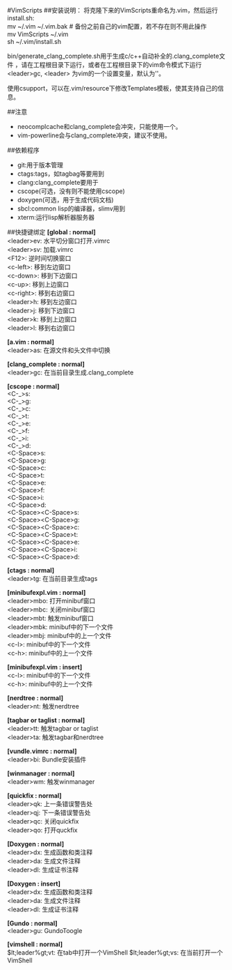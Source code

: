 #VimScripts
##安装说明：
将克隆下来的VimScripts重命名为.vim，然后运行install.sh:  
	mv ~/.vim ~/.vim.bak # 备份之前自己的vim配置，若不存在则不用此操作  
	mv VimScripts ~/.vim  
	sh ~/.vim/install.sh  

bin/generate\_clang\_complete.sh用于生成c/c++自动补全的.clang\_complete文件
，请在工程根目录下运行，或者在工程根目录下的vim命令模式下运行
&lt;leader&gt;gc, &lt;leader&gt; 为vim的一个设置变量，默认为'\'。

使用csupport，可以在.vim/resource下修改Templates模板，使其支持自己的信息。

##注意
- neocomplcache和clang_complete会冲突，只能使用一个。
- vim-powerline会与clang_complete冲突，建议不使用。

##依赖程序
- git:用于版本管理
- ctags:tags，如tagbag等要用到
- clang:clang\_complete要用于
- cscope(可选，没有则不能使用cscope)
- doxygen(可选，用于生成代码文档)
- sbcl:common lisp的编译器，slimv用到
- xterm:运行lisp解析器服务器


##快捷键绑定
**[global : normal]**  
&lt;leader&gt;ev: 	水平切分窗口打开.vimrc  
&lt;leader&gt;sv: 	加载.vimrc  
&lt;F12&gt;: 			逆时间切换窗口  
&lt;c-left&gt;: 		移到左边窗口  
&lt;c-down&gt;: 		移到下边窗口  
&lt;c-up&gt;: 		移到上边窗口  
&lt;c-right&gt;: 		移到右边窗口  
&lt;leader&gt;h: 		移到左边窗口  
&lt;leader&gt;j: 		移到下边窗口  
&lt;leader&gt;k: 		移到上边窗口  
&lt;leader&gt;l: 		移到右边窗口  

**[a.vim : normal]**  
&lt;leader&gt;as: 	在源文件和头文件中切换  

**[clang_complete : normal]**  
&lt;leader&gt;gc: 	在当前目录生成.clang_complete  

**[cscope : normal]**  
&lt;C-\_&gt;s:  
&lt;C-\_&gt;g:  
&lt;C-\_&gt;c:  
&lt;C-\_&gt;t:  
&lt;C-\_&gt;e:  
&lt;C-\_&gt;f:  
&lt;C-\_&gt;i:  
&lt;C-\_&gt;d:  
&lt;C-Space&gt;s:  
&lt;C-Space&gt;g:  
&lt;C-Space&gt;c:  
&lt;C-Space&gt;t:  
&lt;C-Space&gt;e:  
&lt;C-Space&gt;f:  
&lt;C-Space&gt;i:  
&lt;C-Space&gt;d:  
&lt;C-Space&gt;&lt;C-Space&gt;s:  
&lt;C-Space&gt;&lt;C-Space&gt;g:  
&lt;C-Space&gt;&lt;C-Space&gt;c:  
&lt;C-Space&gt;&lt;C-Space&gt;t:  
&lt;C-Space&gt;&lt;C-Space&gt;e:  
&lt;C-Space&gt;&lt;C-Space&gt;i:  
&lt;C-Space&gt;&lt;C-Space&gt;d:  

**[ctags : normal]**  
&lt;leader&gt;tg: 	在当前目录生成tags  

**[minibufexpl.vim : normal]**  
&lt;leader&gt;mbo: 	打开minibuf窗口  
&lt;leader&gt;mbc: 	关闭minibuf窗口  
&lt;leader&gt;mbt: 	触发minibuf窗口  
&lt;leader&gt;mbk: 	minibuf中的下一个文件  
&lt;leader&gt;mbj: 	minibuf中的上一个文件  
&lt;c-l&gt;: 			minibuf中的下一个文件  
&lt;c-h&gt;: 			minibuf中的上一个文件  

**[minibufexpl.vim : insert]**  
&lt;c-l&gt;: 			minibuf中的下一个文件  
&lt;c-h&gt;: 			minibuf中的上一个文件  

**[nerdtree : normal]**  
&lt;leader&gt;nt: 	触发nerdtree  

**[tagbar or taglist : normal]**  
&lt;leader&gt;tt: 	触发tagbar or taglist  
&lt;leader&gt;ta: 	触发tagbar和nerdtree  

**[vundle.vimrc : normal]**  
&lt;leader&gt;bi: 	Bundle安装插件  

**[winmanager : normal]**  
&lt;leader&gt;wm: 	触发winmanager  

**[quickfix : normal]**  
&lt;leader&gt;qk:		上一条错误警告处  
&lt;leader&gt;qj: 	下一条错误警告处  
&lt;leader&gt;qc:		关闭quickfix  
&lt;leader&gt;qo:		打开quckfix  

**[Doxygen : normal]**  
&lt;leader&gt;dx: 	生成函数和类注释  
&lt;leader&gt;da: 	生成文件注释  
&lt;leader&gt;dl: 	生成证书注释  

**[Doxygen : insert]**  
&lt;leader&gt;dx: 	生成函数和类注释  
&lt;leader&gt;da: 	生成文件注释  
&lt;leader&gt;dl: 	生成证书注释  

**[Gundo : normal]**  
&lt;leader&gt;gu: 	GundoToogle  

**[vimshell : normal]**  
$lt;leader%gt;vt:   在tab中打开一个VimShell
$lt;leader%gt;vs:   在当前打开一个VimShell

